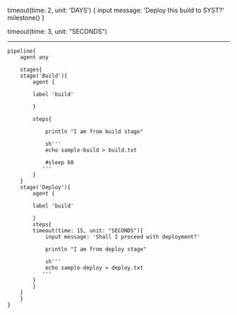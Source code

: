 timeout(time: 2, unit: 'DAYS') {
	input message: 'Deploy this build to SYST?'
	milestone()
}


timeout(time: 3, unit: "SECONDS")

------------------------

	pipeline{
	    agent any

	    stages{
		stage('Build'){
		    agent {

			label 'build'

		    }

		    steps{

			    println "I am from build stage"

			    sh'''
				echo sample-build > build.txt

				#sleep 60
			   '''
		    }
		}
		stage('Deploy'){
		    agent {

			label 'build'

		    }
		    steps{
			timeout(time: 15, unit: "SECONDS"){
			    input message: 'Shall I proceed with deployment?'

			    println "I am from deploy stage"

			    sh'''
				echo sample-deploy > deploy.txt
			   '''
			}   
		    }
		}
	    }
	}
